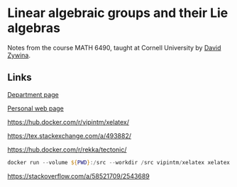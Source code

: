 # Linear algebraic groups and their Lie algebras

Notes from the course MATH 6490, taught at Cornell University by
[David Zywina](mailto:zywina@math.cornell.edu ).

## Links

[Department page](https://math.cornell.edu/david-zywina)

[Personal web page](http://pi.math.cornell.edu/~zywina/)

https://hub.docker.com/r/vipintm/xelatex/

https://tex.stackexchange.com/a/493882/

https://hub.docker.com/r/rekka/tectonic/

```powershell
docker run --volume ${PWD}:/src --workdir /src vipintm/xelatex xelatex algebraic-groups.tex
```

https://stackoverflow.com/a/58521709/2543689
